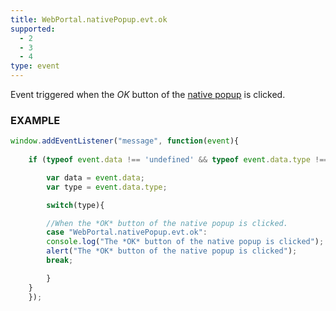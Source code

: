 ```yaml
---
title: WebPortal.nativePopup.evt.ok
supported:
  - 2
  - 3
  - 4
type: event
---
```


Event triggered when the *OK* button of the [native popup](#api-WebPortal-nativePopup-open) is clicked.

### EXAMPLE

```javascript
window.addEventListener("message", function(event){
	
	if (typeof event.data !== 'undefined' && typeof event.data.type !== 'undefined' ){

	    var data = event.data;
	    var type = event.data.type;

	    switch(type){

	    //When the *OK* button of the native popup is clicked.
	    case "WebPortal.nativePopup.evt.ok":
		console.log("The *OK* button of the native popup is clicked");
		alert("The *OK* button of the native popup is clicked");
		break;

	    }
	}
    });
```